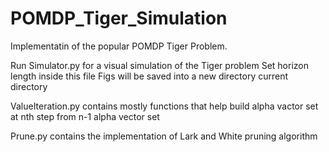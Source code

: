 # POMDP_Tiger_Simulation
Implementatin of the popular POMDP Tiger Problem. 

Run Simulator.py for a visual simulation of the Tiger problem
  Set horizon length inside this file
  Figs will be saved into a new directory current directory

ValueIteration.py contains mostly functions that help build alpha vactor set at nth step from n-1 alpha vector set

Prune.py contains the implementation of Lark and White pruning algorithm


